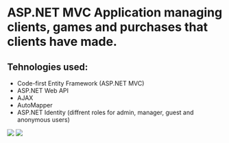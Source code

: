 
# ASP.NET MVC Application managing clients, games and purchases that clients have made.



## Tehnologies used: 
  - Code-first Entity Framework (ASP.NET MVC)
  - ASP.NET Web API
  - AJAX
  - AutoMapper
  - ASP.NET Identity (diffrent roles for admin, manager, guest and  anonymous users)
  
 ![](Capture1.PNG)
 ![](Capture2.PNG)
